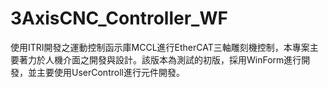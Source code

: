 # 3AxisCNC_Controller_WF

使用ITRI開發之運動控制函示庫MCCL進行EtherCAT三軸雕刻機控制，本專案主要著力於人機介面之開發與設計。該版本為測試的初版，採用WinForm進行開發，並主要使用UserControll進行元件開發。

